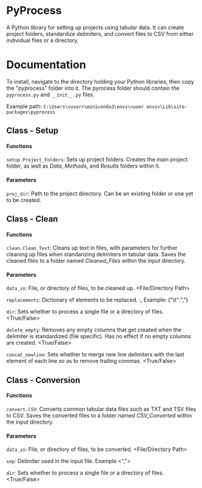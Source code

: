 # PyProcess
A Python library for setting up projects using tabular data. It can create project folders, standardize delimiters, and convert files to CSV from either individual files or a directory.

# Documentation
To install, navigate to the directory holding your Python libraries, then copy the "pyprocess" folder into it. The pyrocess folder should contain the `pyprocess.py` and `__init__.py` files.

Example path: `C:\Users\<user>\miniconda3\envs\<user envs>\Lib\site-packages\pyprocess`

## Class - Setup
#### Functions
`setup.Project_Folders`: Sets up project folders. Creates the main project folder, as well as *Data*, *Methods*, and *Results* folders within it.
#### Parameters
`proj_dir`: Path to the project directory. Can be an existing folder or one yet to be created.

## Class - Clean
#### Functions
`clean.Clean_Text`: Cleans up text in files, with parameters for further cleaning up files when standarizing delimiters in tabular data. Saves the cleaned files to a folder named *Cleaned_Files* within the input directory.
#### Parameters
`data_in`: File, or directory of files, to be cleaned up. <File/Directory Path>

`replacements`: Dictionary of elements to be replaced. <to be replaced>:<replacment>, Example: {"\t":","}
  
`dir`: Sets whether to process a single file or a directory of files. <True/False>
  
`delete_empty`: Removes any empty columns that get created when the delimiter is standardized (file specific). Has no effect if no empty columns are created. <True/False>

`concat_newline`: Sets whether to merge new line delimiters with the last element of each line so as to remove trailing commas. <True/False>

## Class - Conversion
#### Functions
`convert.CSV`: Converts common tabular data files such as TXT and TSV files to CSV. Saves the converted files to a folder named *CSV_Converted* within the input directory.
#### Parameters
`data_in`: File, or directory of files, to be converted. <File/Directory Path>
  
`sep`: Delimiter used in the input file. Example <",">
  
`dir`: Sets whether to process a single file or a directory of files. <True/False>
